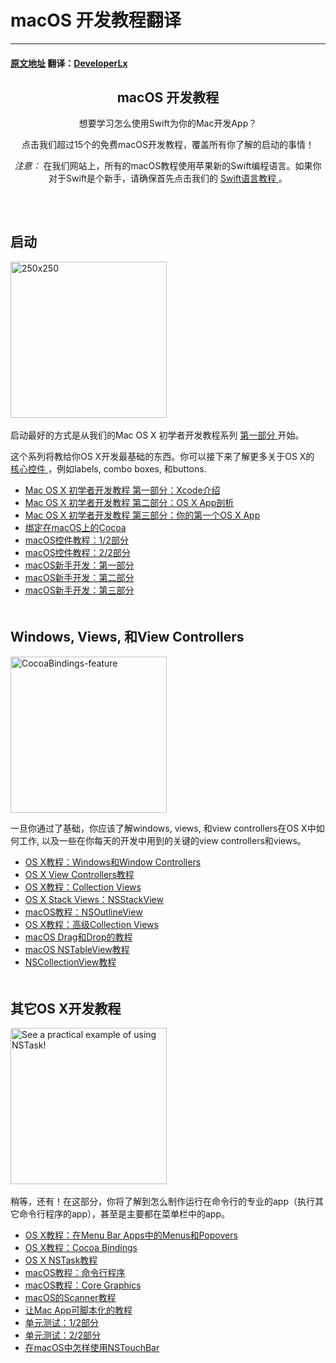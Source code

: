 # macOS 开发教程翻译
---
#### [原文地址](https://www.raywenderlich.com/category/macos) 翻译：[DeveloperLx](http://weibo.com/DeveloperLx)

<div id="content">
    <header class="entry-header">
        <!-- <h2 class="entry-title"> -->
        <h2 class="entry-title">
            macOS 开发教程
        </h2>
        <div class="content-wrapper taxonomy-description">
            <p>
                想要学习怎么使用Swift为你的Mac开发App？
            </p>
            <p>
                点击我们超过15个的免费macOS开发教程，覆盖所有你了解的启动的事情！
            </p>
            <div class="note">
                <em>
                    注意：
                </em>
                在我们网站上，所有的macOS教程使用苹果新的Swift编程语言。如果你对于Swift是个新手，请确保首先点击我们的
                <a href="http://www.raywenderlich.com/swift-language-tutorials" sl-processed="1">
                    Swift语言教程
                </a>
                。
            </div>
        </div>
    </header>
    <div class="content-wrapper">
        <h2 style="clear:both; padding-top: 20px;">
            启动
        </h2>
        <img class="alignright size-full wp-image-110249 bordered" src="https://koenig-media.raywenderlich.com/uploads/2015/07/250x250.png"
        alt="250x250" width="250" height="250" />
           
        <p>
            启动最好的方式是从我们的Mac OS X 初学者开发教程系列
            <a href="https://github.com/DeveloperLx/macOS_Development_Tutorials_translation/blob/master/Mac%20OS%20X%20Development%20Tutorial%20for%20Beginners%20Part%201%20-%20Intro%20to%20Xcode.md"
            sl-processed="1">
                第一部分
            </a>
            开始。
        </p>
        <p>
            这个系列将教给你OS X开发最基础的东西。你可以接下来了解更多关于OS X的
            <a href="https://www.raywenderlich.com/82046/introduction-to-os-x-tutorial-core-controls-and-swift-part-1"
            sl-processed="1">
                核心控件
            </a>
            ，例如labels, combo boxes, 和buttons.
        </p>
        <ul>
            <li>
                <a href="https://github.com/DeveloperLx/macOS_Development_Tutorials_translation/blob/master/Mac%20OS%20X%20Development%20Tutorial%20for%20Beginners%20Part%201%20-%20Intro%20to%20Xcode.md"
                sl-processed="1">
                    Mac OS X 初学者开发教程 第一部分：Xcode介绍
                </a>
            </li>
            <li>
                <a href="https://github.com/DeveloperLx/macOS_Development_Tutorials_translation/blob/master/Mac%20OS%20X%20Development%20Tutorial%20for%20Beginners%20Part%202%20-%20Intro%20to%20Xcode.md"
                sl-processed="1">
                    Mac OS X 初学者开发教程 第二部分：OS X App剖析
                </a>
            </li>
            <li>
                <a href="https://www.raywenderlich.com/110269/mac-os-x-development-tutorial-beginners-part-3-first-os-x-app"
                sl-processed="1">
                    Mac OS X 初学者开发教程 第三部分：你的第一个OS X App
                </a>
            </li>
            <li>
                <a href="https://www.raywenderlich.com/141297/cocoa-bindings-macos" sl-processed="1">
                    绑定在macOS上的Cocoa
                </a>
            </li>
            <li>
                <a href="https://www.raywenderlich.com/149295/macos-controls-tutorial-part-12"
                sl-processed="1">
                    macOS控件教程：1/2部分
                </a>
            </li>
            <li>
                <a href="https://www.raywenderlich.com/149297/macos-controls-tutorial-part-22"
                sl-processed="1">
                    macOS控件教程：2/2部分
                </a>
            </li>
            <li>
                <a href="https://www.raywenderlich.com/151741/macos-development-beginners-part-1"
                sl-processed="1">
                    macOS新手开发：第一部分
                </a>
            </li>
            <li>
                <a href="https://www.raywenderlich.com/151746/macos-development-beginners-part-2"
                sl-processed="1">
                    macOS新手开发：第二部分
                </a>
            </li>
            <li>
                <a href="https://www.raywenderlich.com/151748/macos-development-beginners-part-3"
                sl-processed="1">
                    macOS新手开发：第三部分
                </a>
            </li>
        </ul>
        <h2 style="clear:both; padding-top: 20px;">
            Windows, Views, 和View Controllers
        </h2>
        <img src="https://koenig-media.raywenderlich.com/uploads/2016/03/CocoaBindings-feature-250x250.png"
        alt="CocoaBindings-feature" width="250" height="250" class="alignright size-thumbnail wp-image-129292 bordered"
        />
        <p>
            一旦你通过了基础，你应该了解windows, views, 和view controllers在OS X中如何工作, 以及一些在你每天的开发中用到的关键的view
            controllers和views。
        </p>
        <ul>
            <li>
                <a href="https://www.raywenderlich.com/111947/windows-and-window-controllers-in-os-x-tutorial"
                sl-processed="1">
                    OS X教程：Windows和Window Controllers
                </a>
            </li>
            <li>
                <a href="https://www.raywenderlich.com/112811/os-x-view-controllers-tutorial"
                sl-processed="1">
                    OS X View Controllers教程
                </a>
            </li>
            <li>
                <a href="https://www.raywenderlich.com/120494/collection-views-os-x-tutorial"
                sl-processed="1">
                    OS X教程：Collection Views
                </a>
            </li>
            <li>
                <a href="https://www.raywenderlich.com/122295/os-x-stack-views-nsstackview"
                sl-processed="1">
                    OS X Stack Views：NSStackView
                </a>
            </li>
            <li>
                <a href="https://www.raywenderlich.com/123463/nsoutlineview-macos-tutorial"
                sl-processed="1">
                    macOS教程：NSOutlineView
                </a>
            </li>
            <li>
                <a href="https://www.raywenderlich.com/132268/advanced-collection-views-os-x-tutorial"
                sl-processed="1">
                    OS X教程：高级Collection Views
                </a>
            </li>
            <li>
                <a href="https://www.raywenderlich.com/136272/drag-and-drop-tutorial-for-macos"
                sl-processed="1">
                    macOS Drag和Drop的教程
                </a>
            </li>
            <li>
                <a href="https://www.raywenderlich.com/143828/macos-nstableview-tutorial"
                sl-processed="1">
                    macOS NSTableView教程
                </a>
            </li>
            <li>
                <a href="https://www.raywenderlich.com/145978/nscollectionview-tutorial"
                sl-processed="1">
                    NSCollectionView教程
                </a>
            </li>
        </ul>
        <h2 style="clear:both; padding-top: 20px;">
            其它OS X开发教程
        </h2>
        <img src="https://koenig-media.raywenderlich.com/uploads/2016/03/NSTask-for-mac-feature-250x250.png"
        alt="See a practical example of using NSTask!" width="250" height="250"
        class="size-thumbnail wp-image-129761 bordered alignright" />
           
        <p>
            稍等，还有！在这部分，你将了解到怎么制作运行在命令行的专业的app（执行其它命令行程序的app），甚至是主要都在菜单栏中的app。
        </p>
        <ul>
            <li>
                <a href="https://www.raywenderlich.com/98178/os-x-tutorial-menus-popovers-menu-bar-apps"
                sl-processed="1">
                    OS X教程：在Menu Bar Apps中的Menus和Popovers
                </a>
            </li>
            <li>
                <a href="https://www.raywenderlich.com/124490/cocoa-bindings-os-x-tutorial"
                sl-processed="1">
                    OS X教程：Cocoa Bindings
                </a>
            </li>
            <li>
                <a href="https://www.raywenderlich.com/125071/nstask-tutorial-os-x" sl-processed="1">
                    OS X NSTask教程
                </a>
            </li>
            <li>
                <a href="https://www.raywenderlich.com/128039/command-line-programs-macos-tutorial"
                sl-processed="1">
                    macOS教程：命令行程序
                </a>
            </li>
            <li>
                <a href="https://www.raywenderlich.com/128614/core-graphics-os-x-tutorial"
                sl-processed="1">
                    macOS教程：Core Graphics
                </a>
            </li>
            <li>
                <a href="https://www.raywenderlich.com/128792/nsscanner-tutorial-for-os-x"
                sl-processed="1">
                    macOS的Scanner教程
                </a>
            </li>
            <li>
                <a href="https://www.raywenderlich.com/133007/making-mac-app-scriptable-tutorial"
                sl-processed="1">
                    让Mac App可脚本化的教程
                </a>
            </li>
            <li>
                <a href="https://www.raywenderlich.com/141405/unit-testing-macos-part-12"
                sl-processed="1">
                    单元测试：1/2部分
                </a>
            </li>
            <li>
                <a href="https://www.raywenderlich.com/142090/unit-testing-macos-part-22"
                sl-processed="1">
                    单元测试：2/2部分
                </a>
            </li>
            <li>
                <a href="https://www.raywenderlich.com/147118/use-nstouchbar-macos" sl-processed="1">
                    在macOS中怎样使用NSTouchBar
                </a>
            </li>
        </ul>
    </div>
</div>
